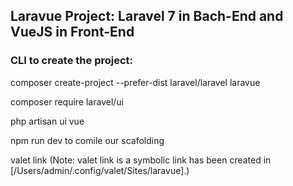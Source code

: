 

## Laravue Project: Laravel 7 in Bach-End and VueJS in Front-End

### CLI to create the project:

composer create-project --prefer-dist laravel/laravel laravue

composer require laravel/ui

php artisan ui vue

npm run dev to comile our scafolding

valet link
(Note: valet link is a symbolic link has been created in [/Users/admin/.config/valet/Sites/laravue].)
